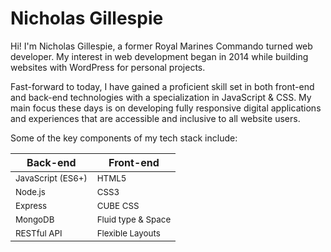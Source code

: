 # Nicholas Gillespie

Hi! I'm Nicholas Gillespie, a former Royal Marines Commando turned web developer. My interest in web development began in 2014 while building websites with WordPress for personal projects.

Fast-forward to today, I have gained a proficient skill set in both front-end and back-end technologies with a specialization in JavaScript & CSS. My main focus these days is on developing fully responsive digital applications and experiences that are accessible and inclusive to all website users.

Some of the key components of my tech stack include:

| Back-end                                                   | Front-end                                                   |
| ---------------------------------------------------------- | ----------------------------------------------------------- |
| <span style="font-size: smaller;">JavaScript (ES6+)</span> | <span style="font-size: smaller;">HTML5</span>              |
| <span style="font-size: smaller;">Node.js</span>           | <span style="font-size: smaller;">CSS3</span>               |
| <span style="font-size: smaller;">Express</span>           | <span style="font-size: smaller;">CUBE CSS</span>           |
| <span style="font-size: smaller;">MongoDB</span>           | <span style="font-size: smaller;">Fluid type & Space</span> |
| <span style="font-size: smaller;">RESTful API</span>       | <span style="font-size: smaller;">Flexible Layouts</span>   |
